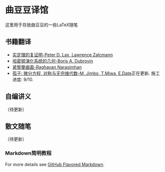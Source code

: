 # 曲豆豆译馆

这里用于存放曲豆豆的一些LaTeX随笔

## 书籍翻译

* [实定理的复证明-Peter D. Lax, Lawrence Zalcmann](https://github.com/qhn1121/qdd-translation/raw/master/Math0411.pdf)
* [哈密顿演化系统的几何-Boris A. Dubrovin](https://github.com/qhn1121/qdd-translation/raw/master/Math0412.pdf)
* [紧黎曼曲面-Raghavan Narasimhan](https://github.com/qhn1121/qdd-translation/raw/master/Math0413.pdf)
* [孤子: 微分方程, 对称与无穷维代数-M. Jimbo, T.Miwa, E.Date](https://github.com/qhn1121/qdd-translation/raw/master/Math0414.pdf)正在更新. 施工进度: 9/10. 

## 自编讲义

（待更新）

## 散文随笔

（待更新）

### Markdown简明教程

For more details see [GitHub Flavored Markdown](https://guides.github.com/features/mastering-markdown/).


